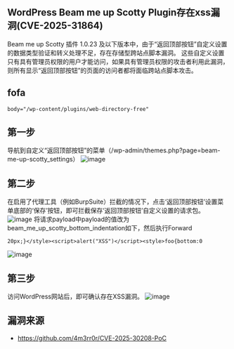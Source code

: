 ## WordPress Beam me up Scotty Plugin存在xss漏洞(CVE-2025-31864)

Beam me up Scotty 插件 1.0.23 及以下版本中，由于“返回顶部按钮”自定义设置的数据类型验证和转义处理不足，存在存储型跨站点脚本漏洞。
这些自定义设置只有具有管理员权限的用户才能访问，如果具有管理员权限的攻击者利用此漏洞，则所有显示“返回顶部按钮”的页面的访问者都将面临跨站点脚本攻击。

## fofa

```
body="/wp-content/plugins/web-directory-free"
```

## 第一步
导航到自定义“返回顶部按钮”的菜单（/wp-admin/themes.php?page=beam-me-up-scotty_settings）
![image](https://github.com/user-attachments/assets/14e3a132-b211-484d-8bf7-1c3c7f26904d)

## 第二步
在启用了代理工具（例如BurpSuite）拦截的情况下，点击‘返回顶部按钮’设置菜单底部的‘保存’按钮，即可拦截保存‘返回顶部按钮’自定义设置的请求包。
![image](https://github.com/user-attachments/assets/076678dc-90cd-4847-a337-eff3875f0a65)
将请求payload中payload的值改为beam_me_up_scotty_bottom_indentation如下，然后执行Forward
```
20px;}</style><script>alert("XSS")</script><style>foo{bottom:0
```
![image](https://github.com/user-attachments/assets/f2f67dc8-ff2b-4094-b547-31f53cc94527)

## 第三步
访问WordPress网站后，即可确认存在XSS漏洞。
![image](https://github.com/user-attachments/assets/cf800af5-0d55-46b1-a825-297494d5b18b)


## 漏洞来源
- https://github.com/4m3rr0r/CVE-2025-30208-PoC
